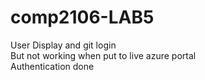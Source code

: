 # comp2106-LAB5
User Display and git login<br>
But not working when put to live azure portal<br>
Authentication done
